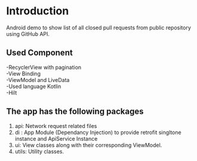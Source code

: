 # Introduction

Android demo to show list of all closed pull requests from public repository using GitHub API.

## Used Component

-RecyclerView with pagination \
-View Binding \
-ViewModel and LiveData \
-Used language Kotlin \
-Hilt



## The app has the following packages

1. api: Network request related files
2. di : App Module (Dependancy Injection) to provide retrofit singltone instance and ApiService Instance
3. ui: View classes along with their corresponding ViewModel.
4. utils: Utility classes.
